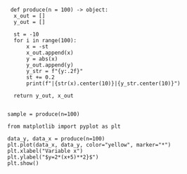 ###
     def produce(n = 100) -> object:
      x_out = []
      y_out = []

      st = -10
      for i in range(100):
          x = -st
          x_out.append(x)
          y = abs(x)
          y_out.append(y)
          y_str = f"{y:.2f}"
          st += 0.2
          print(f"|{str(x).center(10)}|{y_str.center(10)}")

      return y_out, x_out


    sample = produce(n=100)

    from matplotlib import pyplot as plt

    data_y, data_x = produce(n=100)
    plt.plot(data_x, data_y, color="yellow", marker="*")
    plt.xlabel("Variable x")
    plt.ylabel("$y=2*(x+5)**2}$")
    plt.show()
    
